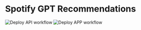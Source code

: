# Spotify GPT Recommendations

![Deploy API workflow](https://github.com/Rowsim/spotify-gpt-recommendations/actions/workflows/deploy-api-serverless.yml/badge.svg)
![Deploy APP workflow](https://github.com/Rowsim/spotify-gpt-recommendations/actions/workflows/deploy-app-serverless.yml/badge.svg)
